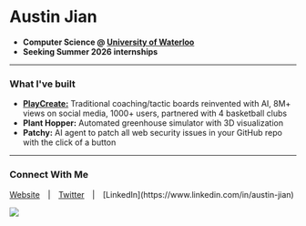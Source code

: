 # Austin Jian

- **Computer Science @ [University of Waterloo](https://uwaterloo.ca)**  
- **Seeking Summer 2026 internships**

---
### What I've built
- **[PlayCreate:](https://tryplaycreate.com)** Traditional coaching/tactic boards reinvented with AI, 8M+ views on social media, 1000+ users, partnered with 4 basketball clubs
- **Plant Hopper:** Automated greenhouse simulator with 3D visualization
- **Patchy:** AI agent to patch all web security issues in your GitHub repo with the click of a button

---

### Connect With Me
[Website](https://austinjian.ca) | [Twitter](https://x.com/austinjian_) | [LinkedIn](https://www.linkedin.com/in/austin-jian)

![](https://komarev.com/ghpvc/?username=austinjiann&label=Profile%20views&color=0e75b6&style=flat)



